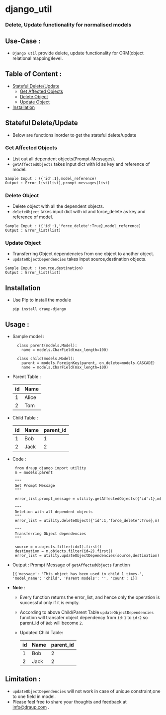 # django_util
### Delete, Update functionality for normalised models


## Use-Case : 

  * `Django util` provide 
  delete, update functionality for ORM(object relational mapping)level.
  
## Table of Content :
  
  * [Stateful Delete/Update](#stateful)
     * [Get Affected Objects](#get-affected-objects)
     * [Delete Object](#delete-object)
     * [Update Object](#update-object)
  * [Installation](#installation)


## Stateful Delete/Update
  * Below are functions inorder to get the stateful delete/update
 
  ### Get Affected Objects
   * List out all dependent objects(Prompt-Messages).
   * `getAffectedObjects` takes input dict with id as key and reference of model.
   
   ```
   Sample Input : ({'id':1},model_reference)
   Output : Error_list(list),prompt messages(list)
   ```
   
  ### Delete Object
   * Delete object with all the dependent objects. 
   * `deleteObject` takes input dict with id and force_delete as key and reference of model.
   
   ```
   Sample Input : ({'id':1,'force_delete':True},model_reference)
   Output : Error_list(list)
   ```
   
  ### Update Object 
   * Transferring Object dependencies from one object to another object.
   * `updateObjectDependencies` takes input source,destination objects.
   
   ```
   Sample Input : (source,destination)
   Output : Error_list(list)
   ```

## Installation
  * Use Pip to install the module
  
    ```
    pip install draup-django
    ```
    
## Usage :
  * Sample model : 
      
          class parent(models.Model):
            name = models.CharField(max_length=100)
            
          class child(models.Model):
            parent = models.ForeignKey(parent, on_delete=models.CASCADE) 
            name = models.CharField(max_length=100)
      
  *  Parent Table :
  
     | id     | Name      |
     | ------ | --------- |
     |  1     |  Alice    |
     |  2     |  Tom      |
  
 * Child Table :
  
     | id          | Name       |  parent_id    |
     | ----------- |  --------- |-------------- |
     |  1          |  Bob       |     1         |
     |  2          |  Jack      |     2         | 

  
  * Code :
         
         from draup_django import utility
         m = models.parent

         """
         Get Prompt Message
         """

         error_list,prompt_message = utility.getAffectedObjects({'id':1},m)

         """
         Deletion with all dependent objects
         """
         error_list = utility.deleteObject({'id':1,'force_delete':True},m)

         """
         Transferring Object dependencies
         """

         source = m.objects.filter(id=1).first()
         destination = m.objects.filter(id=2).first()
         error_list = utility.updateObjectDependencies(source,destination)
         
  * Output :
        Prompt Message of `getAffectedObjects` function
        
        [{'message': 'This object has been used in child 1 times.', 'model_name': 'child', 'Parent models': '', 'count': 1}] 
         
  * **Note** : 
       -  Every function returns the error_list, and hence only the operation is successful only if it is empty. 
       -  According to above Child/Parent Table `updateObjectDependencies` function will transafer object dependency from `id:1` to `id:2` so parent_id of `Bob` will become `2`. 
  
       - Updated Child Table: 
       
         | id          | Name       |  parent_id    |
         | ----------- |  --------- |-------------- |
         |  1          |  Bob       |     2         |
         |  2          |  Jack      |     2         |
   
## Limitation :
   * `updateObjectDependencies` will not work in case of unique constraint,one to one field in model.
   * Please feel free to share your thoughts and feedback at info@draup.com .
   
